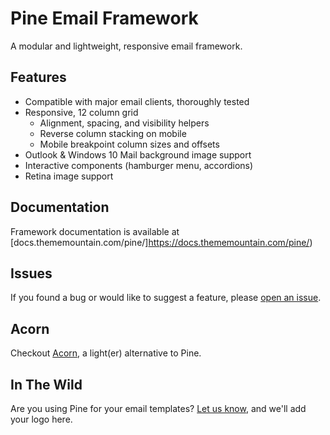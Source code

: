 # Pine Email Framework

A modular and lightweight, responsive email framework.

## Features

- Compatible with major email clients, thoroughly tested
- Responsive, 12 column grid
    - Alignment, spacing, and visibility helpers
    - Reverse column stacking on mobile
    - Mobile breakpoint column sizes and offsets
- Outlook & Windows 10 Mail background image support
- Interactive components (hamburger menu, accordions)
- Retina image support

## Documentation

Framework documentation is available at [docs.thememountain.com/pine/]https://docs.thememountain.com/pine/)

## Issues

If you found a bug or would like to suggest a feature, please [open an issue](https://github.com/ThemeMountain/pine/issues).

## Acorn

Checkout [Acorn](https://github.com/ThemeMountain/acorn), a light(er) alternative to Pine.

## In The Wild

Are you using Pine for your email templates? [Let us know](mailto:info@thememountain.com), and we'll add your logo here.
